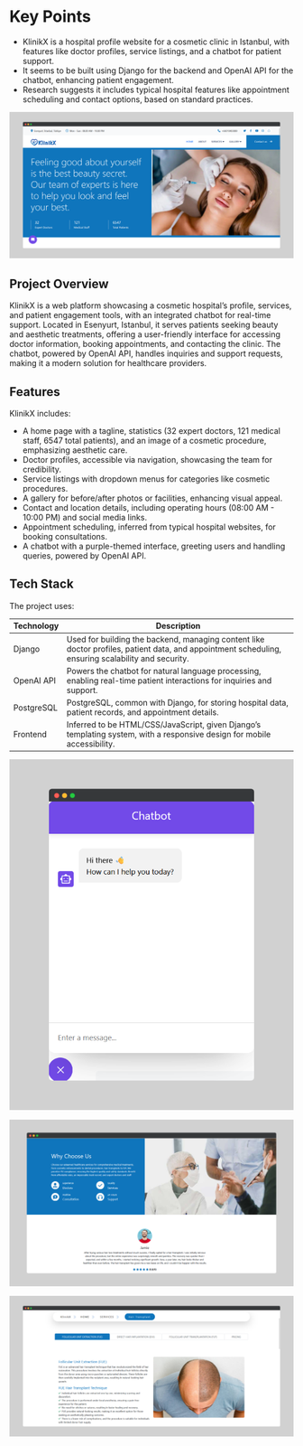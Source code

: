 # Key Points

- KlinikX is a hospital profile website for a cosmetic clinic in Istanbul, with features like doctor profiles, service listings, and a chatbot for patient support.
- It seems to be built using Django for the backend and OpenAI API for the chatbot, enhancing patient engagement.
- Research suggests it includes typical hospital features like appointment scheduling and contact options, based on standard practices.

![Alt](https://github.com/Junaid-Nazir-828/project_overview/blob/main/public/Klinikx/hero.png "Home Page")

## Project Overview

KlinikX is a web platform showcasing a cosmetic hospital’s profile, services, and patient engagement tools, with an integrated chatbot for real-time support. Located in Esenyurt, Istanbul, it serves patients seeking beauty and aesthetic treatments, offering a user-friendly interface for accessing doctor information, booking appointments, and contacting the clinic. The chatbot, powered by OpenAI API, handles inquiries and support requests, making it a modern solution for healthcare providers.

## Features

KlinikX includes:

- A home page with a tagline, statistics (32 expert doctors, 121 medical staff, 6547 total patients), and an image of a cosmetic procedure, emphasizing aesthetic care.
- Doctor profiles, accessible via navigation, showcasing the team for credibility.
- Service listings with dropdown menus for categories like cosmetic procedures.
- A gallery for before/after photos or facilities, enhancing visual appeal.
- Contact and location details, including operating hours (08:00 AM - 10:00 PM) and social media links.
- Appointment scheduling, inferred from typical hospital websites, for booking consultations.
- A chatbot with a purple-themed interface, greeting users and handling queries, powered by OpenAI API.

## Tech Stack

The project uses:

| **Technology**        | **Description**                                                                 |
|-----------------------|---------------------------------------------------------------------------------|
| Django                | Used for building the backend, managing content like doctor profiles, patient data, and appointment scheduling, ensuring scalability and security. |
| OpenAI API            | Powers the chatbot for natural language processing, enabling real-time patient interactions for inquiries and support. |
| PostgreSQL            | PostgreSQL, common with Django, for storing hospital data, patient records, and appointment details. |
| Frontend              | Inferred to be HTML/CSS/JavaScript, given Django’s templating system, with a responsive design for mobile accessibility. |

![Alt](https://github.com/Junaid-Nazir-828/project_overview/blob/main/public/Klinikx/chatbot.png "Home Page")

![Alt](https://github.com/Junaid-Nazir-828/project_overview/blob/main/public/Klinikx/testimonial.png "Home Page")

![Alt](https://github.com/Junaid-Nazir-828/project_overview/blob/main/public/Klinikx/transplant.png "Home Page")
